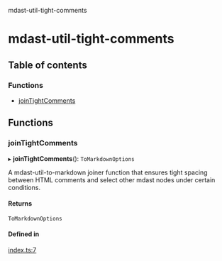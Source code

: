 mdast-util-tight-comments

# mdast-util-tight-comments

## Table of contents

### Functions

- [joinTightComments](README.md#jointightcomments)

## Functions

### joinTightComments

▸ **joinTightComments**(): `ToMarkdownOptions`

A mdast-util-to-markdown joiner function that ensures tight spacing between
HTML comments and select other mdast nodes under certain conditions.

#### Returns

`ToMarkdownOptions`

#### Defined in

[index.ts:7](https://github.com/Xunnamius/unified-utils/blob/7833113/packages/mdast-util-tight-comments/src/index.ts#L7)
